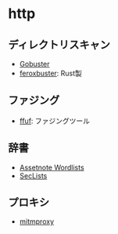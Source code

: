 # http

## ディレクトリスキャン

- [Gobuster](https://github.com/OJ/gobuster)
- [feroxbuster](https://github.com/epi052/feroxbuster): Rust製

## ファジング

- [ffuf](https://github.com/ffuf/ffuf): ファジングツール

## 辞書

- [Assetnote Wordlists](https://wordlists.assetnote.io/)
- [SecLists](https://github.com/danielmiessler/SecLists)

## プロキシ

- [mitmproxy](https://mitmproxy.org/)
